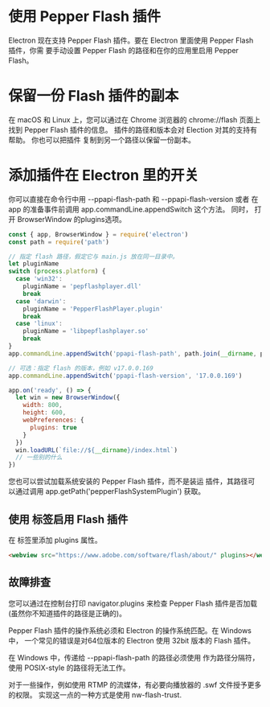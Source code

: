 # 使用 Pepper Flash 插件

Electron 现在支持 Pepper Flash 插件。要在 Electron 里面使用 Pepper Flash 插件，你需 要手动设置 Pepper Flash 的路径和在你的应用里启用 Pepper Flash。

# 保留一份 Flash 插件的副本

在 macOS 和 Linux 上，您可以通过在 Chrome 浏览器的 chrome://flash 页面上找到 Pepper Flash 插件的信息。 插件的路径和版本会对 Election 对其的支持有帮助。 你也可以把插件 复制到另一个路径以保留一份副本。

# 添加插件在 Electron 里的开关

你可以直接在命令行中用 --ppapi-flash-path 和 --ppapi-flash-version 或者 在 app 的准备事件前调用 app.commandLine.appendSwitch 这个方法。 同时， 打开 BrowserWindow 的plugins选项。

```js
const { app, BrowserWindow } = require('electron')
const path = require('path')

// 指定 flash 路径，假定它与 main.js 放在同一目录中。
let pluginName
switch (process.platform) {
  case 'win32':
    pluginName = 'pepflashplayer.dll'
    break
  case 'darwin':
    pluginName = 'PepperFlashPlayer.plugin'
    break
  case 'linux':
    pluginName = 'libpepflashplayer.so'
    break
}
app.commandLine.appendSwitch('ppapi-flash-path', path.join(__dirname, pluginName))

// 可选：指定 flash 的版本，例如 v17.0.0.169
app.commandLine.appendSwitch('ppapi-flash-version', '17.0.0.169')

app.on('ready', () => {
  let win = new BrowserWindow({
    width: 800,
    height: 600,
    webPreferences: {
      plugins: true
    }
  })
  win.loadURL(`file://${__dirname}/index.html`)
  // 一些别的什么
})
```

您也可以尝试加载系统安装的 Pepper Flash 插件，而不是装运 插件，其路径可以通过调用 app.getPath('pepperFlashSystemPlugin') 获取。

## 使用 <webview> 标签启用 Flash 插件

在 <webview> 标签里添加 plugins 属性。

```html
<webview src="https://www.adobe.com/software/flash/about/" plugins></webview>
```

## 故障排查

您可以通过在控制台打印 navigator.plugins 来检查 Pepper Flash 插件是否加载 (虽然你不知道插件的路径是正确的)。

Pepper Flash 插件的操作系统必须和 Electron 的操作系统匹配。在 Windows 中， 一个常见的错误是对64位版本的 Electron 使用 32bit 版本的 Flash 插件。

在 Windows 中，传递给 --ppapi-flash-path 的路径必须使用  作为路径分隔符，使用 POSIX-style 的路径将无法工作。

对于一些操作，例如使用 RTMP 的流媒体，有必要向播放器的 .swf 文件授予更多的权限。 实现这一点的一种方式是使用 nw-flash-trust.